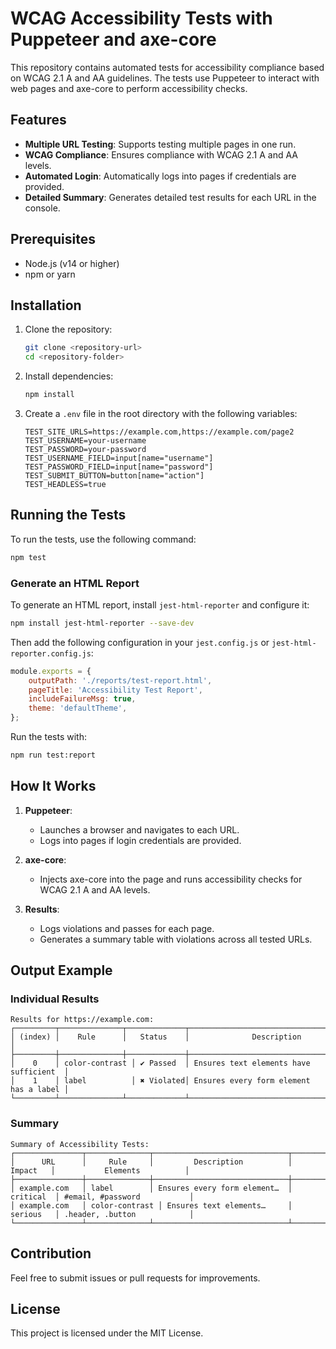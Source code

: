 
# WCAG Accessibility Tests with Puppeteer and axe-core

This repository contains automated tests for accessibility compliance based on WCAG 2.1 A and AA guidelines. The tests use Puppeteer to interact with web pages and axe-core to perform accessibility checks.

## Features

- **Multiple URL Testing**: Supports testing multiple pages in one run.
- **WCAG Compliance**: Ensures compliance with WCAG 2.1 A and AA levels.
- **Automated Login**: Automatically logs into pages if credentials are provided.
- **Detailed Summary**: Generates detailed test results for each URL in the console.

## Prerequisites

- Node.js (v14 or higher)
- npm or yarn

## Installation

1. Clone the repository:
   ```bash
   git clone <repository-url>
   cd <repository-folder>
   ```

2. Install dependencies:
   ```bash
   npm install
   ```

3. Create a `.env` file in the root directory with the following variables:
   ```env
   TEST_SITE_URLS=https://example.com,https://example.com/page2
   TEST_USERNAME=your-username
   TEST_PASSWORD=your-password
   TEST_USERNAME_FIELD=input[name="username"]
   TEST_PASSWORD_FIELD=input[name="password"]
   TEST_SUBMIT_BUTTON=button[name="action"]
   TEST_HEADLESS=true
   ```

## Running the Tests

To run the tests, use the following command:
```bash
npm test
```

### Generate an HTML Report
To generate an HTML report, install `jest-html-reporter` and configure it:
```bash
npm install jest-html-reporter --save-dev
```

Then add the following configuration in your `jest.config.js` or `jest-html-reporter.config.js`:
```javascript
module.exports = {
    outputPath: './reports/test-report.html',
    pageTitle: 'Accessibility Test Report',
    includeFailureMsg: true,
    theme: 'defaultTheme',
};
```

Run the tests with:
```bash
npm run test:report
```

## How It Works

1. **Puppeteer**:
   - Launches a browser and navigates to each URL.
   - Logs into pages if login credentials are provided.

2. **axe-core**:
   - Injects axe-core into the page and runs accessibility checks for WCAG 2.1 A and AA levels.

3. **Results**:
   - Logs violations and passes for each page.
   - Generates a summary table with violations across all tested URLs.

## Output Example

### Individual Results
```plaintext
Results for https://example.com:
┌─────────┬──────────────┬─────────────┬─────────────────────────────────────────┐
│ (index) │    Rule      │   Status    │              Description               │
├─────────┼──────────────┼─────────────┼─────────────────────────────────────────┤
│    0    │ color-contrast │ ✔ Passed  │ Ensures text elements have sufficient  │
│    1    │ label          │ ✖ Violated│ Ensures every form element has a label │
└─────────┴──────────────┴─────────────┴─────────────────────────────────────────┘
```

### Summary
```plaintext
Summary of Accessibility Tests:
┌───────────────┬──────────────┬──────────────────────────────┬───────────┬─────────────────────────────┐
│      URL      │     Rule     │         Description          │  Impact   │           Elements          │
├───────────────┼──────────────┼──────────────────────────────┼───────────┼─────────────────────────────┤
│ example.com   │ label        │ Ensures every form element…  │ critical  │ #email, #password           │
│ example.com   │ color-contrast │ Ensures text elements…     │ serious   │ .header, .button            │
└───────────────┴──────────────┴──────────────────────────────┴───────────┴─────────────────────────────┘
```

## Contribution

Feel free to submit issues or pull requests for improvements.

## License

This project is licensed under the MIT License.
